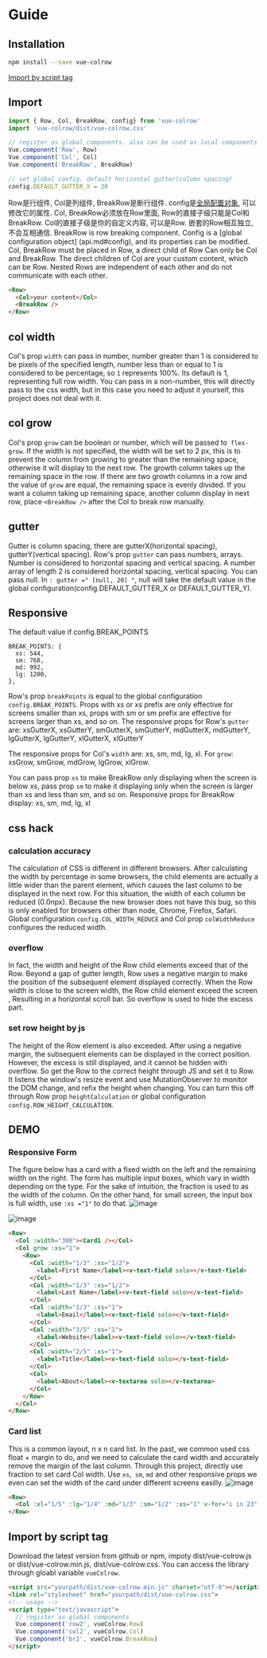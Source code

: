 # Guide
## Installation
```sh
npm install --save vue-colrow
```
[Import by script tag](#import-by-script-tag)
## Import
```js
import { Row, Col, BreakRow, config} from 'vue-colrow'
import 'vue-colrow/dist/vue-colrow.css'

// register as global components. also can be used as local components
Vue.component('Row', Row)
Vue.component('Col', Col)
Vue.component('BreakRow', BreakRow)

// set global config. default horizontal gutter(column spacing)
config.DEFAULT_GUTTER_X = 20
```
Row是行组件, Col是列组件, BreakRow是断行组件. config是[全局配置对象](api.md#config), 可以修改它的属性. Col, BreakRow必须放在Row里面, Row的直接子级只能是Col和BreakRow. Col的直接子级是你的自定义内容, 可以是Row. 嵌套的Row相互独立, 不会互相通信.
BreakRow is row breaking component. Config is a [global configuration object] (api.md#config), and its properties can be modified. Col, BreakRow must be placed in Row, a direct child of Row Can only be Col and BreakRow. The direct children of Col are your custom content, which can be Row. Nested Rows are independent of each other and do not communicate with each other.
```html
<Row>
  <Col>your content</Col>
  <BreakRow />
</Row>
```

## col width
Col's prop `width` can pass in number, number greater than 1 is considered to be pixels of the specified length, number less than or equal to 1 is considered to be percentage, so `1` represents 100%. Its default is 1, representing full row width. You can pass in a non-number, this will directly pass to the css width, but in this case you need to adjust it yourself, this project does not deal with it.

## col grow
Col's prop `grow` can be boolean or number, which will be passed to` flex-grow`. If the width is not specified, the width will be set to 2 px, this is to prevent the column from growing to greater than the remaining space, otherwise it will display to the next row. The growth column takes up the remaining space in the row. If there are two growth columns in a row and the value of `grow` are equal, the remaining space is evenly divided. If you want a column taking up remaining space, another column display in next row, place `<BreakRow />` after the Col to break row manually.

## gutter
Gutter is column spacing, there are gutterX(horizontal spacing), gutterY(vertical spacing). Row's prop `gutter` can pass numbers, arrays. Number is considered to horizontal spacing and vertical spacing. A number array of length 2 is considered horizontal spacing, vertical spacing. You can pass null. In `: gutter =" [null, 20] "`, null will take the default value in the global configuration(config.DEFAULT_GUTTER_X or DEFAULT_GUTTER_Y).

## Responsive
The default value if config.BREAK_POINTS
```
BREAK_POINTS: {
  xs: 544,
  sm: 768,
  md: 992,
  lg: 1200,
},
```
Row's prop `breakPoints` is equal to the global configuration `config.BREAK_POINTS`. Props with xs or xs prefix are only effective for screens smaller than xs, props with sm or sm prefix are effective for screens larger than xs, and so on. The responsive props for Row's `gutter` are: xsGutterX, xsGutterY, smGutterX, smGutterY, mdGutterX, mdGutterY, lgGutterX, lgGutterY, xlGutterX, xlGutterY

The responsive props for Col's `width` are: xs, sm, md, lg, xl. For `grow`: xsGrow, smGrow, mdGrow, lgGrow, xlGrow.

You can pass prop `xs` to make BreakRow only displaying when the screen is below xs, pass prop `sm` to make it displaying only when the screen is larger than xs and less than sm, and so on. Responsive props for BreakRow display: xs, sm, md, lg, xl

## css hack

### calculation accuracy
The calculation of CSS is different in different browsers. After calculating the width by percentage in some browsers, the child elements are actually a little wider than the parent element, which causes the last column to be displayed in the next row. For this situation, the width of each column be reduced (0.0npx). Because the new browser does not have this bug, so this is only enabled for browsers other than node, Chrome, Firefox, Safari. Global configuration `config.COL_WIDTH_REDUCE` and Col prop `colWidthReduce` configures the reduced width.

### overflow
In fact, the width and height of the Row child elements exceed that of the Row. Beyond a gap of gutter length, Row uses a negative margin to make the position of the subsequent element displayed correctly. When the Row width is close to the screen width, the Row child element exceed the screen , Resulting in a horizontal scroll bar. So overflow is used to hide the excess part.

### set row height by js
The height of the Row element is also exceeded. After using a negative margin, the subsequent elements can be displayed in the correct position. However, the excess is still displayed, and it cannot be hidden with overflow. So get the Row to the correct height through JS and set it to Row. It listens the window's resize event and use MutationObserver to monitor the DOM change, and refix the height when changing. You can turn this off through Row prop `heightCalculation` or global configuration `config.ROW_HEIGHT_CALCULATION`.

## DEMO
### Responsive Form
The figure below has a card with a fixed width on the left and the remaining width on the right. The form has multiple input boxes, which vary in width depending on the type. For the sake of intuition, the fraction is used to as the width of the column. On the other hand, for small screen, the input box is full width,  use `:xs ="1"` to do that.
![image](https://github.com/phphe/vue-colrow/blob/master/public/colrow-form.png?raw=true)

![image](https://github.com/phphe/vue-colrow/blob/master/public/colrow-form-xs.png?raw=true)
```html
<Row>
  <Col :width="300"><Card1 /></Col>
  <Col grow :xs="1">
    <Row>
      <Col :width="1/3" :xs="1/2">
        <label>First Name</label><v-text-field solo></v-text-field>
      </Col>
      <Col :width="1/3" :xs="1/2">
        <label>Last Name</label><v-text-field solo></v-text-field>
      </Col>
      <Col :width="1/3" :xs="1">
        <label>Email</label><v-text-field solo></v-text-field>
      </Col>
      <Col :width="3/5" :xs="1">
        <label>Website</label><v-text-field solo></v-text-field>
      </Col>
      <Col :width="2/5" :xs="1">
        <label>Title</label><v-text-field solo></v-text-field>
      </Col>
      <Col>
        <label>About</label><v-textarea solo></v-textarea>
      </Col>
    </Row>
  </Col>
</Row>
```

### Card list
This is a common layout, n x n card list. In the past, we common used css float + margin to do, and we need to calculate the card width and accurately remove the margin of the last column. Through this project, directly use fraction to set card Col width. Use `xs`,` sm`, `md` and other responsive props we even can set the width of the card under different screens easilly.
![image](https://github.com/phphe/vue-colrow/blob/master/public/colrow-list.png?raw=true)
```html
<Row>
  <Col :xl="1/5" :lg="1/4" :md="1/3" :sm="1/2" :xs="1" v-for="i in 23" :key="i+'card'"><Card1 /></Col>
</Row>
```
## Import by script tag
Download the latest version from github or npm, impoty dist/vue-colrow.js or dist/vue-colrow.min.js, dist/vue-colrow.css. You can access the library through gloabl variable `vueColrow`.
```html
<script src="yourpath/dist/vue-colrow.min.js" charset="utf-8"></script>
<link rel="stylesheet" href="yourpath/dist/vue-colrow.css">
<!-- usage -->
<script type="text/javascript">
  // register as global components
  Vue.component('row2', vueColrow.Row)
  Vue.component('col2', vueColrow.Col)
  Vue.component('br2', vueColrow.BreakRow)
</script>
```